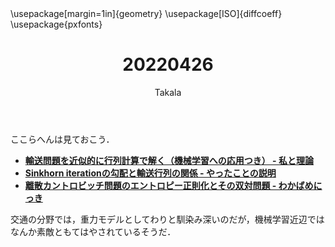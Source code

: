 ﻿---
title: 20220426
yesterday: 20220425
tomorrow: 20220427
days: 851
author: Takala
header-includes:
  - \usepackage[margin=1in]{geometry}
  - \usepackage[ISO]{diffcoeff}
  - \usepackage{pxfonts}
---


ここらへんは見ておこう．

* **[輸送問題を近似的に行列計算で解く（機械学習への応用つき） - 私と理論](https://theory-and-me.hatenablog.com/entry/2021/05/09/181435)**
* **[Sinkhorn iterationの勾配と輸送行列の関係 - やったことの説明](https://ksknw.hatenablog.com/entry/2021/11/18/220240)**
* **[離散カントロビッチ問題のエントロピー正則化とその双対問題 - わかばめにっき](https://wakabame.hatenablog.com/entry/2021/06/17/041019)**


交通の分野では，重力モデルとしてわりと馴染み深いのだが，機械学習近辺ではなんか素敵ともてはやされているそうだ．


